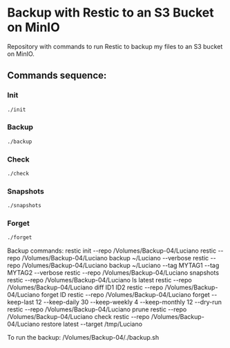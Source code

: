 # Backup with Restic to an S3 Bucket on MinIO
Repository with commands to run Restic to backup my files to an S3 bucket on MinIO.

## Commands sequence:

### Init
```bash
./init
```

### Backup
```bash
./backup
```

### Check
```bash
./check
```

### Snapshots
```bash
./snapshots
```

### Forget
```bash
./forget
```

Backup commands:
  restic init --repo /Volumes/Backup-04/Luciano
  restic --repo /Volumes/Backup-04/Luciano backup ~/Luciano --verbose
  restic --repo /Volumes/Backup-04/Luciano backup ~/Luciano --tag MYTAG1 --tag MYTAG2 --verbose
  restic --repo /Volumes/Backup-04/Luciano snapshots
  restic --repo /Volumes/Backup-04/Luciano ls latest
  restic --repo /Volumes/Backup-04/Luciano diff ID1 ID2
  restic --repo /Volumes/Backup-04/Luciano forget ID
  restic --repo /Volumes/Backup-04/Luciano forget --keep-last 12 --keep-daily 30 --keep-weekly 4 --keep-monthly 12 --dry-run
  restic --repo /Volumes/Backup-04/Luciano prune
  restic --repo /Volumes/Backup-04/Luciano check
  restic --repo /Volumes/Backup-04/Luciano restore latest --target /tmp/Luciano

To run the backup:
  /Volumes/Backup-04/./backup.sh
